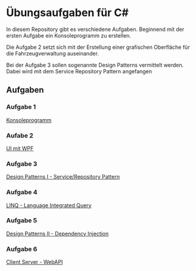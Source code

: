 # Übungsaufgaben für C#

In diesem Repository gibt es verschiedene Aufgaben. 
Beginnend mit der ersten Aufgabe ein Konsoleprogramm zu erstellen.

Die Aufgabe 2 setzt sich mit der Erstellung einer grafischen Oberfläche für die Fahrzeugverwaltung auseinander.

Bei der Aufgabe 3 sollen sogenannte Design Patterns vermittelt werden. Dabei wird mit dem Service Repository Pattern angefangen 

## Aufgaben

### Aufgabe 1
[Konsoleprogramm](https://github.com/NexQueek/FahrzeugVerwaltung/blob/master/1_Console_Exercise.md)

### Aufabe 2
[UI mit WPF](https://github.com/NexQueek/FahrzeugVerwaltung/blob/master/2_UI_Exercise.md)

### Aufgabe 3
[Design Patterns I - Service/Repository Pattern](https://github.com/NexQueek/FahrzeugVerwaltung/blob/master/3_Design_Patterns_Exercise.md)

### Aufgabe 4
[LINQ - Language Integrated Query](https://github.com/NexQueek/FahrzeugVerwaltung/blob/master/4_Linq_Exercise.md)

### Aufgabe 5 

[Design Patterns II - Dependency Injection](https://github.com/NexQueek/FahrzeugVerwaltung/blob/master/5_Dependency_Injection_Exercise.md)

### Aufgabe 6

[Client Server  - WebAPI](https://github.com/NexQueek/FahrzeugVerwaltung/blob/master/6_Web_API_Exercise.md)

